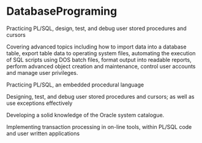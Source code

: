 # DatabasePrograming
 Practicing PL/SQL, design, test, and debug user stored procedures and cursors
 
Covering advanced topics including how to import data into a database table, export table data to operating system files, automating the execution of SQL scripts using DOS batch files, format output into readable reports, perform advanced object creation and maintenance, control user accounts and manage user privileges.

Practicing PL/SQL, an embedded procedural language

Designing, test, and debug user stored procedures and cursors; as well as use exceptions effectively

Developing a solid knowledge of the Oracle system catalogue.

Implementing transaction processing in on-line tools, within PL/SQL code and user written applications
